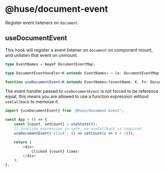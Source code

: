 # @huse/document-event

Register event listeners on `document`.

## useDocumentEvent

This hook will register a event listener on `document` on component mount, and unlisten that event on unmount.

```typescript
type EventNames = keyof DocumentEventMap;

type DocumentEventHandler<K extends EventNames> = (e: DocumentEventMap[K]) => any;

function useDocumentEvent<K extends EventNames>(eventName: K, fn: DocumentEventHandler<K>, options?: boolean | AddEventListenerOptions): void
```

The event handler passed to `useDocumentEvent` is not forced to be reference equal, this means you are allowed to use a function expression without `useCallback` to memoize it.

```javascript
import {useDocumentEvent} from '@huse/document-event';

const App = () => {
    const [count, setCount] = useState(0);
    // function expression is safe, no useCallback is required
    useDocumentEvent('click', () => setCount(c => c + 1)));

    return (
        <div>
            Clicked {count} times!
        </div>
    );
};
```
